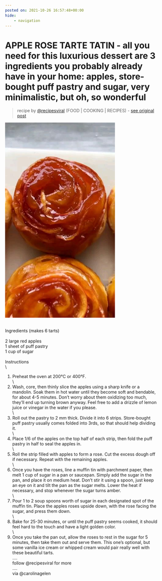 ```yaml
---
posted on: 2021-10-26 16:57:48+00:00
hide:
    - navigation
---
```


# APPLE ROSE TARTE TATIN - all you need for this luxurious dessert are 3 ingredients you probably already have in your home: apples, store-bought puff pastry and sugar, very minimalistic, but oh, so wonderful  

> recipe by [@recipesviral](https://www.instagram.com/recipesviral/) 
(FOOD | COOKING | RECIPES) - [see original post](https://instagram.com/p/CVf9JMKKIIS)

![](../img/recipesviral_26-10-2021_1610.png)

\
Ingredients (makes 6 tarts)\
\
2 large red apples\
1 sheet of puff pastry\
1 cup of sugar\
\
Instructions \
\
1. Preheat the oven at 200°C or 400°F. \
\
2. Wash, core, then thinly slice the apples using a sharp knife or a mandolin. Soak them in hot water until they become soft and bendable, for about 4-5 minutes. Don’t worry about them oxidizing too much, they’ll end up turning brown anyway. Feel free to add a drizzle of lemon juice or vinegar in the water if you please. \
\
3. Roll out the pastry to 2 mm thick. Divide it into 6 strips. Store-bought puff pastry usually comes folded into 3rds, so that should help dividing it. \
\
4. Place 1/6 of the apples on the top half of each strip, then fold the puff pastry in half to seal the apples in. \
\
5. Roll the strip filled with apples to form a rose. Cut the excess dough off if necessary. Repeat with the remaining apples. \
\
6. Once you have the roses, line a muffin tin with parchment paper, then melt 1 cup of sugar in a pan or saucepan. Simply add the sugar in the pan, and place it on medium heat. Don’t stir it using a spoon, just keep an eye on it and tilt the pan as the sugar melts. Lower the heat if necessary, and stop whenever the sugar turns amber. \
\
7. Pour 1 to 2 soup spoons worth of sugar in each designated spot of the muffin tin. Place the apples roses upside down, with the rose facing the sugar, and press them down. \
\
8. Bake for 25-30 minutes, or until the puff pastry seems cooked, it should feel hard to the touch and have a light golden color. \
\
9. Once you take the pan out, allow the roses to rest in the sugar for 5 minutes, then take them out and serve them. This one’s optional, but some vanilla ice cream or whipped cream would pair really well with these beautiful tarts.\
....\
follow @recipesviral for more\
....\
via @carolinagelen 